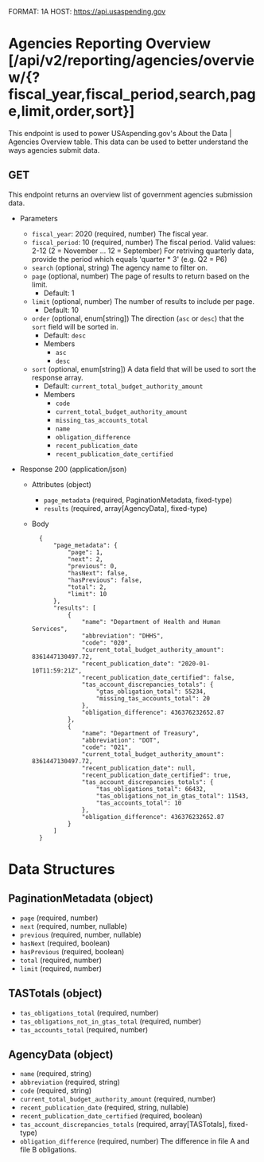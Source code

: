 FORMAT: 1A
HOST: https://api.usaspending.gov

# Agencies Reporting Overview [/api/v2/reporting/agencies/overview/{?fiscal_year,fiscal_period,search,page,limit,order,sort}]

This endpoint is used to power USAspending.gov's About the Data \| Agencies Overview table. This data can be used to better understand the ways agencies submit data.

## GET

This endpoint returns an overview list of government agencies submission data.

+ Parameters

    + `fiscal_year`: 2020 (required, number)
        The fiscal year.
    + `fiscal_period`: 10 (required, number)
        The fiscal period. Valid values: 2-12 (2 = November ... 12 = September)
        For retriving quarterly data, provide the period which equals 'quarter * 3' (e.g. Q2 = P6)
    + `search` (optional, string)
        The agency name to filter on.
    + `page` (optional, number)
        The page of results to return based on the limit.
        + Default: 1
    + `limit` (optional, number)
        The number of results to include per page.
        + Default: 10
    + `order` (optional, enum[string])
        The direction (`asc` or `desc`) that the `sort` field will be sorted in.
        + Default: `desc`
        + Members
            + `asc`
            + `desc`
    + `sort` (optional, enum[string])
        A data field that will be used to sort the response array.
        + Default: `current_total_budget_authority_amount`
        + Members
            + `code`
            + `current_total_budget_authority_amount`
            + `missing_tas_accounts_total`
            + `name`
            + `obligation_difference`
            + `recent_publication_date`
            + `recent_publication_date_certified`

+ Response 200 (application/json)

    + Attributes (object)
        + `page_metadata` (required, PaginationMetadata, fixed-type)
        + `results` (required, array[AgencyData], fixed-type)
    + Body

            {
                "page_metadata": {
                    "page": 1,
                    "next": 2,
                    "previous": 0,
                    "hasNext": false,
                    "hasPrevious": false,
                    "total": 2,
                    "limit": 10
                },
                "results": [
                    {
                        "name": "Department of Health and Human Services",
                        "abbreviation": "DHHS",
                        "code": "020",
                        "current_total_budget_authority_amount": 8361447130497.72,
                        "recent_publication_date": "2020-01-10T11:59:21Z",
                        "recent_publication_date_certified": false,
                        "tas_account_discrepancies_totals": {
                            "gtas_obligation_total": 55234,
                            "missing_tas_accounts_total": 20
                        },
                        "obligation_difference": 436376232652.87
                    },
                    {
                        "name": "Department of Treasury",
                        "abbreviation": "DOT",
                        "code": "021",
                        "current_total_budget_authority_amount": 8361447130497.72,
                        "recent_publication_date": null,
                        "recent_publication_date_certified": true,
                        "tas_account_discrepancies_totals": {
                            "tas_obligations_total": 66432,
                            "tas_obligations_not_in_gtas_total": 11543,
                            "tas_accounts_total": 10
                        },
                        "obligation_difference": 436376232652.87
                    }
                ]
            }

# Data Structures

## PaginationMetadata (object)
+ `page` (required, number)
+ `next` (required, number, nullable)
+ `previous` (required, number, nullable)
+ `hasNext` (required, boolean)
+ `hasPrevious` (required, boolean)
+ `total` (required, number)
+ `limit` (required, number)

## TASTotals (object)
+ `tas_obligations_total` (required, number)
+ `tas_obligations_not_in_gtas_total` (required, number)
+ `tas_accounts_total` (required, number)

## AgencyData (object)
+ `name` (required, string)
+ `abbreviation` (required, string)
+ `code` (required, string)
+ `current_total_budget_authority_amount` (required, number)
+ `recent_publication_date` (required, string, nullable)
+ `recent_publication_date_certified` (required, boolean)
+ `tas_account_discrepancies_totals` (required, array[TASTotals], fixed-type)
+ `obligation_difference` (required, number)
    The difference in file A and file B obligations.
